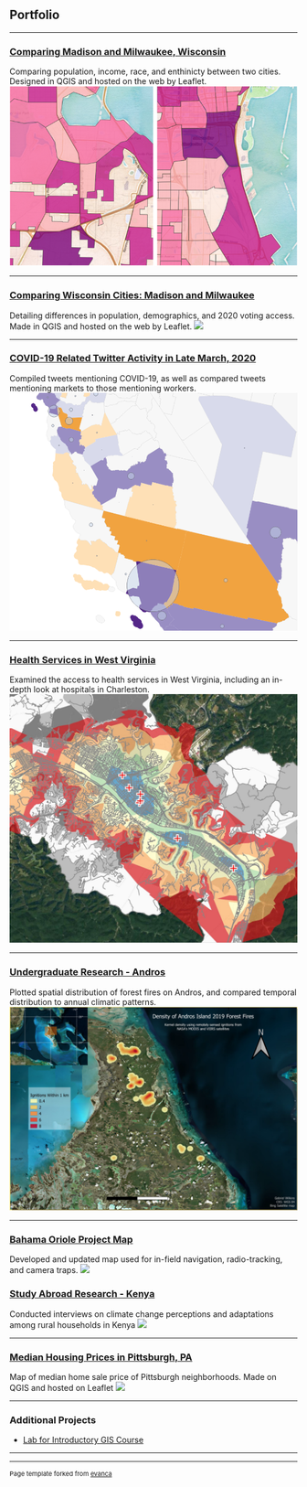 ## Portfolio

---
### [Comparing Madison and Milwaukee, Wisconsin](486_Project_3_Comparing_Wisconsin_cities/Madison_Milwaukee_comparison.md)
Comparing population, income, race, and enthinicty between two cities. Designed in QGIS and hosted on the web by Leaflet.
[<img src="486_Project_3_Comparing_Wisconsin_cities/images/Both_thumbnail.PNG"/>](486_Project_3_Comparing_Wisconsin_cities/Madison_Milwaukee_comparison.md)

---
### [Comparing Wisconsin Cities: Madison and Milwaukee](486_project_2_Wisconsin/Wisconsin_2020_primary.md)
Detailing differences in population, demographics, and 2020 voting access. Made in QGIS and hosted on the web by Leaflet.
[<image src="486_project_2_Wisconsin/images/index_thumbnail.PNG"/>](486_project_2_Wisconsin/Wisconsin_2020_primary.md)

---
### [COVID-19 Related Twitter Activity in Late March, 2020](486_Lab6/covid_worker_market_tweets.md)
Compiled tweets mentioning COVID-19, as well as compared tweets mentioning markets to those mentioning workers.
[<img src="486_Lab6/images/map_thumbnail.PNG?raw=true"/>](486_Lab6/covid_worker_market_tweets.md)

---
### [Health Services in West Virginia](project1_486/West_Virginia_Health.md)
Examined the access to health services in West Virginia, including an in-depth look at hospitals in Charleston.
[<img src="project1_486/Charleston_hospitals_thumbnail.JPG?raw=true"/>](project1_486/West_Virginia_Health.md)

---
### [Undergraduate Research - Andros](Andros_SURF_project.md)
Plotted spatial distribution of forest fires on Andros, and compared temporal distribution to annual climatic patterns.
[<img src="images/GWilkins_BAHO_poster_thumbnail.PNG?raw=true"/>](Andros_SURF_project.md)

---
### [Bahama Oriole Project Map](BAHO_map_project.md)
Developed and updated map used for in-field navigation, radio-tracking, and camera traps.
[<image src="images/BAHO_worksite_map.PNG?raw=true"/>](BAHO_map_project.md)

### [Study Abroad Research - Kenya](Kenya_DR_project.md)
Conducted interviews on climate change perceptions and adaptations among rural households in Kenya
[<image src="images/Gabe_presenting_DR_Kenya.PNG?raw=true"/>](Kenya_DR_project.md)

---
### [Median Housing Prices in Pittsburgh, PA](Pittsburgh_webmap/qgis2web_2020_02_18-15_04_22_627169/index.html)
Map of median home sale price of Pittsburgh neighborhoods. Made on QGIS and hosted on Leaflet
[<image src="images/webmap_thumbnail_transparent.PNG?raw=true"/>](Pittsburgh_webmap/qgis2web_2020_02_18-15_04_22_627169/index.html)

---
### Additional Projects

- [Lab for Introductory GIS Course](pdf/Wilkins_Lab_12.pdf)

---




---
<p style="font-size:11px">Page template forked from <a href="https://github.com/evanca/quick-portfolio">evanca</a></p>
<!-- Remove above link if you don't want to attibute -->
